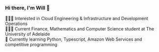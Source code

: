 ### Hi there, I'm Will 👋

🧑🏻‍💻 Interested in Cloud Engineering & Infrastructure and Development Operations <br/>
👨🏻‍🎓 Current Finance, Mathematics and Computer Science student at The University of Adelaide<br/>
🌱 Currently learning Python, Typescript, Amazon Web Services and competitive programming<br/>



